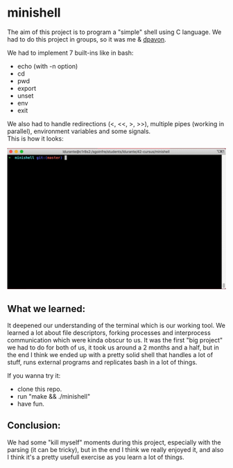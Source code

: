 # minishell

The aim of this project is to program a "simple" shell using C language.
We had to do this project in groups, so it was me & [dpavon](https://github.com/dpavon-g).

We had to implement 7 built-ins like in bash:

- echo (with -n option)
- cd
- pwd
- export
- unset
- env
- exit

We also had to handle redirections (<, <<, >, >>), multiple pipes (working in parallel), environment variables and some signals. \
This is how it looks:

 ![preview](https://github.com/durantecode/minishell/blob/master/minishell_preview.gif)

## What we learned:

It deepened our understanding of the terminal which is our working tool.
We learned a lot about file descriptors, forking processes and interprocess communication which were kinda obscur to us.
It was the first "big project" we had to do for both of us, it took us around a 2 months and a half, but in the end I think we ended up with a pretty solid shell that handles a lot of stuff, runs external programs and replicates bash in a lot of things.

If you wanna try it:

- clone this repo.
- run "make && ./minishell"
- have fun.

## Conclusion:

We had some "kill myself" moments during this project, especially with the parsing (it can be tricky), but in the end I think we really enjoyed it, and also I think it's a pretty usefull exercise as you learn a lot of things.
